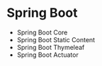 # Spring Boot

- Spring Boot Core
- Spring Boot Static Content
- Spring Boot Thymeleaf
- Spring Boot Actuator

